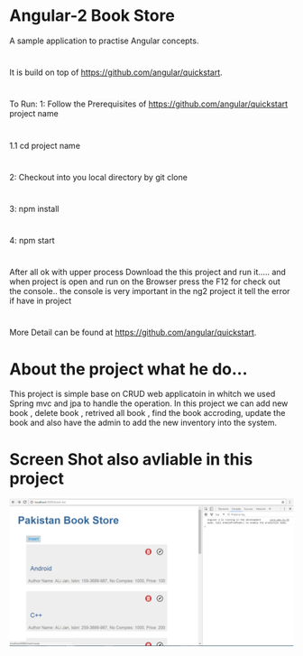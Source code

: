 # Angular-2 Book Store

A sample application to practise Angular concepts.
#
It is build on top of https://github.com/angular/quickstart.
#
To Run:
	1: 	Follow the Prerequisites of https://github.com/angular/quickstart project name
#
1.1 cd project name
#
2: 	Checkout into you local directory by git clone
#
3: 	npm install
#
4: 	npm start
#
After all ok with upper process Download the this project and run it.....
and when project is open and run on the Browser press the F12 for check out the console..
the console is very important in the ng2 project it tell the error if have in project
#	
More Detail can be found at https://github.com/angular/quickstart.
# About the project what he do...
This project is simple base on CRUD web applicatoin in whitch we used Spring mvc and jpa to handle the operation.
In this project we can add new book , delete book , retrived all book , find the book accroding, update the book
and also have the admin to add the new inventory into the system.
# Screen Shot also avliable in this project

![alt tag](https://github.com/NABEEL-AHMED-JAMIL/Book_Project/blob/master/Book%20Project%20image/Screenshot%20(317).png)
